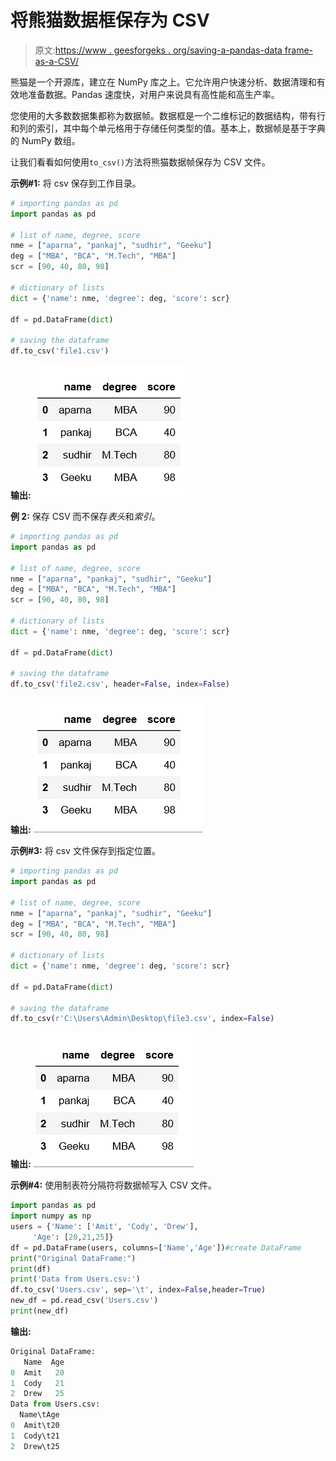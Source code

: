 # 将熊猫数据框保存为 CSV

> 原文:[https://www . geesforgeks . org/saving-a-pandas-data frame-as-a-CSV/](https://www.geeksforgeeks.org/saving-a-pandas-dataframe-as-a-csv/)

熊猫是一个开源库，建立在 NumPy 库之上。它允许用户快速分析、数据清理和有效地准备数据。Pandas 速度快，对用户来说具有高性能和高生产率。

您使用的大多数数据集都称为数据帧。数据框是一个二维标记的数据结构，带有行和列的索引，其中每个单元格用于存储任何类型的值。基本上，数据帧是基于字典的 NumPy 数组。

让我们看看如何使用`to_csv()`方法将熊猫数据帧保存为 CSV 文件。

**示例#1:** 将 csv 保存到工作目录。

```py
# importing pandas as pd 
import pandas as pd 

# list of name, degree, score
nme = ["aparna", "pankaj", "sudhir", "Geeku"]
deg = ["MBA", "BCA", "M.Tech", "MBA"]
scr = [90, 40, 80, 98]

# dictionary of lists 
dict = {'name': nme, 'degree': deg, 'score': scr} 

df = pd.DataFrame(dict)

# saving the dataframe
df.to_csv('file1.csv')
```

**输出:**
![](img/783c020eb204c25366d491f7890074f6.png)

**例 2:** 保存 CSV 而不保存*表头*和*索引*。

```py
# importing pandas as pd 
import pandas as pd 

# list of name, degree, score
nme = ["aparna", "pankaj", "sudhir", "Geeku"]
deg = ["MBA", "BCA", "M.Tech", "MBA"]
scr = [90, 40, 80, 98]

# dictionary of lists 
dict = {'name': nme, 'degree': deg, 'score': scr} 

df = pd.DataFrame(dict)

# saving the dataframe
df.to_csv('file2.csv', header=False, index=False)
```

**输出:**
![](img/a02c8b7f379e301de6291a450cb642fa.png)

**示例#3:** 将 csv 文件保存到指定位置。

```py
# importing pandas as pd 
import pandas as pd 

# list of name, degree, score
nme = ["aparna", "pankaj", "sudhir", "Geeku"]
deg = ["MBA", "BCA", "M.Tech", "MBA"]
scr = [90, 40, 80, 98]

# dictionary of lists 
dict = {'name': nme, 'degree': deg, 'score': scr} 

df = pd.DataFrame(dict)

# saving the dataframe
df.to_csv(r'C:\Users\Admin\Desktop\file3.csv', index=False)
```

**输出:**
![](img/1078d3208bebb7823362d3764243a86f.png)

**示例#4:** 使用制表符分隔符将数据帧写入 CSV 文件。

```py
import pandas as pd
import numpy as np
users = {'Name': ['Amit', 'Cody', 'Drew'],
     'Age': [20,21,25]}
df = pd.DataFrame(users, columns=['Name','Age'])#create DataFrame
print("Original DataFrame:")
print(df)
print('Data from Users.csv:')
df.to_csv('Users.csv', sep='\t', index=False,header=True)
new_df = pd.read_csv('Users.csv')
print(new_df)
```

**输出:**

```py
Original DataFrame:
   Name  Age
0  Amit   20
1  Cody   21
2  Drew   25
Data from Users.csv:
  Name\tAge
0  Amit\t20
1  Cody\t21
2  Drew\t25

```
